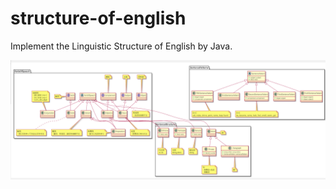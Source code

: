 # structure-of-english
Implement the Linguistic Structure of English by Java.

![structure](/docs/diagrams/images/structured_english.png)
